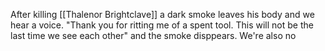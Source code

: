 After killing [[Thalenor Brightclave]] a dark smoke leaves his body and we hear a voice. "Thank you for ritting me of a spent tool. This will not be the last time we see each other" and the smoke disppears. 
We're also no 
